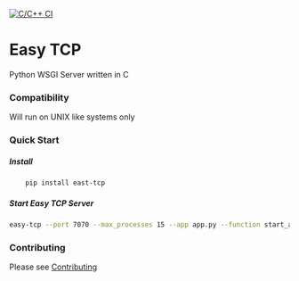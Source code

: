[![C/C++ CI](https://github.com/joegasewicz/easy-tcp/actions/workflows/c-cpp.yml/badge.svg)](https://github.com/joegasewicz/easy-tcp/actions/workflows/c-cpp.yml)

# Easy TCP
Python WSGI Server written in C

### Compatibility
Will run on UNIX like systems only

### Quick Start

##### Install
```bash
    pip install east-tcp
```

##### Start Easy TCP Server
```bash
easy-tcp --port 7070 --max_processes 15 --app app.py --function start_app
```

### Contributing
Please see [Contributing](CONTRIBUTING.md)
